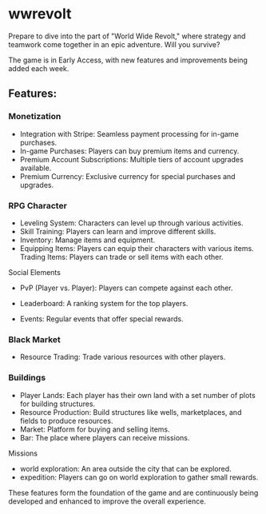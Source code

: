 # wwrevolt
Prepare to dive into the part of "World Wide Revolt," where strategy and teamwork come together in an epic adventure. Will you survive?

The game is in Early Access, with new features and improvements being added each week.

## Features:

### Monetization
- Integration with Stripe: Seamless payment processing for in-game purchases.
- In-game Purchases: Players can buy premium items and currency.
- Premium Account Subscriptions: Multiple tiers of account upgrades available.
- Premium Currency: Exclusive currency for special purchases and upgrades.

### RPG Character
- Leveling System: Characters can level up through various activities.
- Skill Training: Players can learn and improve different skills.
- Inventory: Manage items and equipment.
- Equipping Items: Players can equip their characters with various items.
  Trading Items: Players can trade or sell items with each other.

Social Elements
- PvP (Player vs. Player): Players can compete against each other.
- Leaderboard: A ranking system for the top players.


- Events: Regular events that offer special rewards.

### Black Market
- Resource Trading: Trade various resources with other players.

### Buildings
- Player Lands: Each player has their own land with a set number of plots for building structures.
- Resource Production: Build structures like wells, marketplaces, and fields to produce resources.
- Market: Platform for buying and selling items.
- Bar: The place where players can receive missions.

Missions
- world exploration: An area outside the city that can be explored.
- expedition: Players can go on world exploration to gather small rewards.

These features form the foundation of the game and are continuously being developed and enhanced to improve the overall experience.

